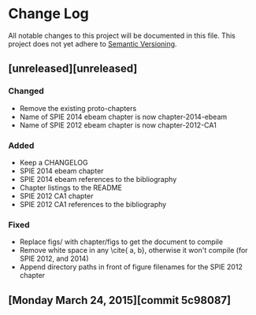  # Change Log
All notable changes to this project will be documented in this file.
This project does not yet adhere to [Semantic Versioning](http://semver.org/).


## [unreleased][unreleased]
### Changed
- Remove the existing proto-chapters
- Name of SPIE 2014 ebeam chapter is now chapter-2014-ebeam
- Name of SPIE 2012 ebeam chapter is now chapter-2012-CA1

### Added
- Keep a CHANGELOG
- SPIE 2014 ebeam chapter
- SPIE 2014 ebeam references to the bibliography
- Chapter listings to the README
- SPIE 2012 CA1 chapter
- SPIE 2012 CA1 references to the bibliography

### Fixed
- Replace figs/ with chapter/figs to get the document to compile
- Remove white space in any \cite{ a, b}, otherwise it won't compile (for SPIE 2012, and 2014)
- Append directory paths in front of figure filenames for the SPIE 2012 chapter

## [Monday March 24, 2015][commit 5c98087]